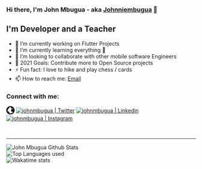 
### Hi there, I'm John Mbugua - aka [Johnniembugua][website] 👋
## I'm Developer and a Teacher
- 🔭 I’m currently working on Flutter Projects
- 🌱 I’m currently learning everything 🤣
- 👯 I’m looking to collaborate with other mobile software Engineers
- 🥅 2021 Goals: Contribute more to Open Source projects
- ⚡ Fun fact: I love to hike and play chess / cards
- 📫 How to reach me: [Email][email]

### Connect with me:

[<img align="center" alt="johnmbugua | website" width="22px" src="https://raw.githubusercontent.com/iconic/open-iconic/master/svg/globe.svg" />][twitter]
[<img align="center" alt="johnmbugua | Twitter" width="22px" src="https://cdn.jsdelivr.net/npm/simple-icons@3/icons/twitter.svg" />][twitter]
[<img align="center" alt="johnmbugua | Linkedin" width="22px" src="https://cdn.jsdelivr.net/npm/simple-icons@3/icons/linkedin.svg" />][linkedin]
[<img align="center" alt="johnmbugua | Instagram" width="22px" src="https://cdn.jsdelivr.net/npm/simple-icons@v3/icons/instagram.svg" />][instagram]

<br/>

---

<img align="left" alt="John Mbugua Github Stats" src="https://github-readme-stats.vercel.app/api?username=johnniembugua&show_icons=true&hide_border=true&count_private=true&theme=radical" />
<br/>




<img align="left" alt="Top Languages used" src="https://github-readme-stats.vercel.app/api/top-langs?username=johnniembugua&show_icons=true&hide_border=true&count_private=true&theme=radical&layout=compact" />
<br/>


<img align="left" alt="Wakatime stats" src="https://github-readme-stats.vercel.app/api/wakatime?username=@johnmbugua&show_icons=true&hide_border=true&count_private=true&theme=radical&layout=compact" />
<br/>


[email]: johnniendungu321@gmail.com
[website]: https://johnmbugua.netlify.app/
[twitter]:https://twitter.com/johnniendungu
[instagram]:https://www.instagram.com/jonniembugua/
[linkedin]: www.linkedin.com/in/john-mbugua-a50864204



<!--
**johnniembugua/johnniembugua** is a ✨ _special_ ✨ repository because its `README.md` (this file) appears on your GitHub profile.

Here are some ideas to get you started:

- 🔭 I’m currently working on ...
- 🌱 I’m currently learning ...
- 👯 I’m looking to collaborate on ...
- 🤔 I’m looking for help with ...
- 💬 Ask me about ...
- 📫 How to reach me: ...
- ![Screenshot (80)](https://user-images.githubusercontent.com/48179354/129418438-2d7be7b9-c071-43e8-adbb-4719b79e5d57.png)
- 😄 Pronouns: ...
- ⚡ Fun fact: ...
-->
